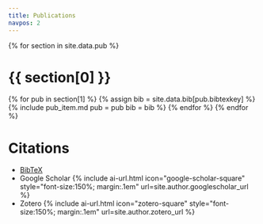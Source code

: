 ```yaml
---
title: Publications
navpos: 2
---
```


{% for section in site.data.pub %}
# {{ section[0] }}
  {% for pub in section[1] %}
    {% assign bib = site.data.bib[pub.bibtexkey] %}
{% include pub_item.md pub = pub bib = bib %}
  {% endfor %}
{% endfor %}

# Citations

- [BibTeX](/files/todeschini.bib)
- Google Scholar {% include ai-url.html icon="google-scholar-square" style="font-size:150%; margin:.1em" url=site.author.googlescholar_url %}
- Zotero  {% include ai-url.html icon="zotero-square" style="font-size:150%; margin:.1em" url=site.author.zotero_url %}